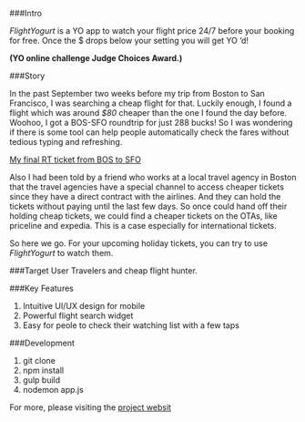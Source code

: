 ###Intro

*FlightYogurt* is a YO app to watch your flight price 24/7 before your booking for free. Once the $ drops below your setting you will get YO ’d!

**(YO online challenge Judge Choices Award.)**

###Story

In the past September two weeks before my trip from Boston to San Francisco, I was searching a cheap flight for that. Luckily enough, I found a flight which was around *$80* cheaper than the one I found the day before. Woohoo, I got a BOS-SFO roundtrip for just 288 bucks! So I was wondering if there is some tool can help people automatically check the fares without tedious typing and refreshing.

[My final RT ticket from BOS to SFO](https://pbs.twimg.com/media/B2noOfOIEAA4AW2.jpg) 

Also I had been told by a friend who works at a local travel agency in Boston that the travel agencies have a special channel to access cheaper tickets since they have a direct contract with the airlines. And they can hold the tickets without paying until the last few days. So once could hand off their holding cheap tickets, we could find a cheaper tickets on the OTAs, like priceline and expedia. This is a case especially for international tickets.

So here we go. For your upcoming holiday tickets, you can try to use *FlightYogurt* to watch them.

###Target User
Travelers and cheap flight hunter. 

###Key Features
1. Intuitive UI/UX design for mobile
2. Powerful flight search widget
3. Easy for peole to check their watching list with a few taps

###Development

1. git clone
2. npm install
3. gulp build
4. nodemon app.js

For more, please visiting the [project websit](http://flightyogurt.haohcraft.com/)